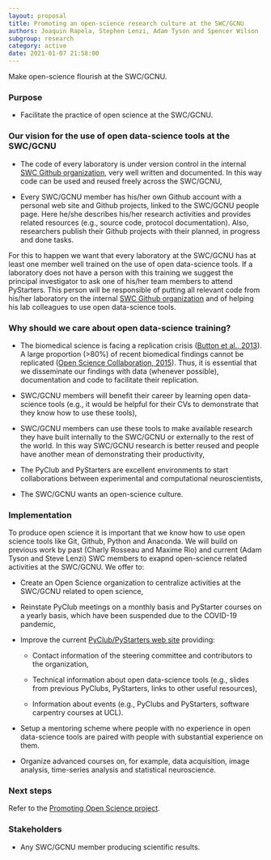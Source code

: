 ```yaml
---
layout: proposal
title: Promoting an open-science research culture at the SWC/GCNU
authors: Joaquin Rapela, Stephen Lenzi, Adam Tyson and Spencer Wilson
subgroup: research
category: active
date: 2021-01-07 21:58:00
---
```


Make open-science flourish at the SWC/GCNU.

<!--end summary-->

### Purpose

- Facilitate the practice of open science at the  SWC/GCNU.

### Our vision for the use of open data-science tools at the SWC/GCNU

- The code of every laboratory is under version control in the internal [SWC Github organization](https://github.com/SainsburyWellcomeCentre), very well written and documented. In this way code can be used and reused freely across the SWC/GCNU,

- Every SWC/GCNU member has his/her own Github account with a personal web site and Github projects, linked to the SWC/GCNU people page. Here he/she describes his/her research activities and provides related resources (e.g., source code, protocol documentation). Also, researchers publish their Github projects with their planned, in progress and done tasks.

For this to happen we want that every laboratory at the SWC/GCNU has at least one member well trained on the use of open data-science tools. If a laboratory does not have a person with this training we suggest the principal investigator to ask one of his/her team members to attend PyStarters. This person will be responsible of putting all relevant code from his/her laboratory on the internal [SWC Github organization](https://github.com/SainsburyWellcomeCentre) and of helping his lab colleagues to use open data-science tools.

### Why should we care about open data-science training?

- The biomedical science is facing a replication crisis ([Button et al., 2013](https://www.nature.com/articles/nrn3475)). A large proportion (>80%) of recent biomedical findings cannot be replicated ([Open Science Collaboration, 2015](https://science.sciencemag.org/content/349/6251/aac4716)). Thus, it is essential that we disseminate our findings with data (whenever possible), documentation and code to facilitate their replication.

- SWC/GCNU members will benefit their career by learning open data-science tools (e.g., it would be helpful for their CVs to demonstrate that they know how to use these tools),

- SWC/GCNU members can use these tools to make available research they have built internally to the SWC/GCNU or externally to the rest of the world. In this way SWC/GCNU research is better reused and people have another mean of demonstrating their productivity,

- The PyClub and PyStarters are excellent environments to start collaborations between experimental and computational neuroscientists,

- The SWC/GCNU wants an open-science culture.

### Implementation

To produce open science it is important that we know how to use open science tools like Git, Github, Python and Anaconda. We will build on previous work by past (Charly Rosseau and Maxime Rio) and current (Adam Tyson and Steve Lenzi) SWC members to exapnd open-science related activities at the SWC/GCNU. We offer to:

- Create an Open Science organization to centralize activities at the SWC/GCNU related to open science,

- Reinstate PyClub meetings on a monthly basis and PyStarter courses on a yearly basis, which have been suspended due to the COVID-19 pandemic,

- Improve the current [PyClub/PyStarters web site](https://sainsburywellcomecentre.github.io/pystarters/) providing:

    - Contact information of the steering committee and contributors to the organization,

    - Technical information about open data-science tools (e.g., slides from previous PyClubs, PyStarters, links to other useful resources),

    - Information about events (e.g., PyClubs and PyStarters, software carpentry courses at UCL).

- Setup a mentoring scheme where people with no experience in open data-science tools are paired with people with substantial experience on them.

- Organize advanced courses on, for example, data acquisition, image analysis, time-series analysis and statistical neuroscience.

### Next steps

Refer to the [Promoting Open Science project](https://github.com/SainsburyWellcomeCentre/RCWG/projects/1).

### Stakeholders

- Any SWC/GCNU member producing scientific results.


